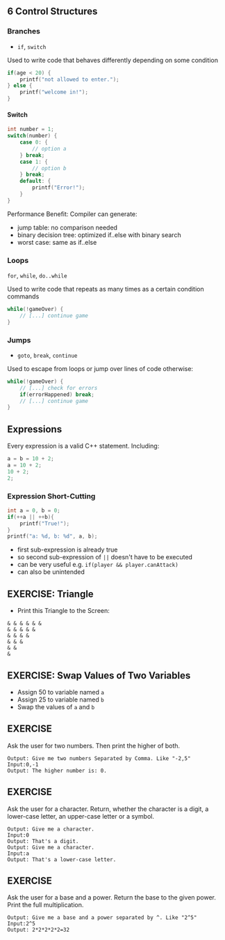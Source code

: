 ## 6 Control Structures

### Branches
- `if`, `switch`

Used to write code that behaves differently depending on some condition

```c++
if(age < 20) {
	printf("not allowed to enter.");
} else {
	printf("welcome in!");
}
```

#### Switch

```c++
int number = 1;
switch(number) {
	case 0: {
		// option a 
	} break;
	case 1: {
		// option b
	} break;
	default: {
		printf("Error!");
	}
}
```

Performance Benefit: Compiler can generate:
- jump table: no comparison needed
- binary decision tree: optimized if..else with binary search
- worst case: same as if..else

### Loops
`for`, `while`, `do..while`

Used to write code that repeats as many times as a certain condition commands

```c++
while(!gameOver) {
	// [...] continue game
}
```

### Jumps
- `goto`, `break`, `continue`

Used to escape from loops or jump over lines of code otherwise:

```c++
while(!gameOver) {
	// [...] check for errors
	if(errorHappened) break;
	// [...] continue game
}
```

## Expressions

Every expression is a valid C++ statement. Including:

```c++
a = b = 10 + 2;
a = 10 + 2;
10 + 2;
2;
```

### Expression Short-Cutting

```c++
int a = 0, b = 0;
if(++a || ++b){
	printf("True!");
}
printf("a: %d, b: %d", a, b);
```

- first sub-expression is already true
- so second sub-expression of `||` doesn't have to be executed
- can be very useful e.g. `if(player && player.canAttack)`
- can also be unintended

## EXERCISE: Triangle
- Print this Triangle to the Screen:

```
& & & & & &
& & & & &
& & & &
& & &
& &
&
```

## EXERCISE: Swap Values of Two Variables
- Assign 50 to variable named `a`
- Assign 25 to variable named `b`
- Swap the values of `a` and `b`

## EXERCISE
Ask the user for two numbers. Then print the higher of both.
```
Output: Give me two numbers Separated by Comma. Like "-2,5"
Input:0,-1
Output: The higher number is: 0.
```

## EXERCISE
Ask the user for a character. Return, whether the character is a digit, a lower-case letter, an upper-case letter or a symbol.
```
Output: Give me a character.
Input:0
Output: That's a digit.
Output: Give me a character.
Input:a
Output: That's a lower-case letter.
```

## EXERCISE
Ask the user for a base and a power. Return the base to the given power. Print the full multiplication.
```
Output: Give me a base and a power separated by ^. Like "2^5"
Input:2^5
Output: 2*2*2*2*2=32
```
